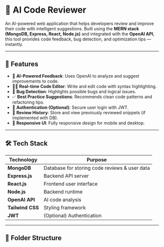 # 🤖 AI Code Reviewer

An AI-powered web application that helps developers review and improve their code with intelligent suggestions. Built using the **MERN stack (MongoDB, Express, React, Node.js)** and integrated with the **OpenAI API**, this tool provides code feedback, bug detection, and optimization tips — instantly.

---

## 🚀 Features

- 🧠 **AI-Powered Feedback**: Uses OpenAI to analyze and suggest improvements to code.
- 🧑‍💻 **Real-time Code Editor**: Write and edit code with syntax highlighting.
- 🐛 **Bug Detection**: Highlights possible bugs and logical issues.
- ✅ **Best Practice Suggestions**: Recommends clean code patterns and refactoring tips.
- 🔐 **Authentication (Optional)**: Secure user login with JWT.
- 🧾 **Review History**: Store and view previously reviewed snippets (if implemented with DB).
- 📱 **Responsive UI**: Fully responsive design for mobile and desktop.

---

## 🛠️ Tech Stack

| Technology    | Purpose                     |
|---------------|-----------------------------|
| **MongoDB**   | Database for storing code reviews & user data |
| **Express.js**| Backend API server          |
| **React.js**  | Frontend user interface     |
| **Node.js**   | Backend runtime             |
| **OpenAI API**| AI code analysis            |
| **Tailwind CSS** | Styling framework        |
| **JWT**       | (Optional) Authentication   |

---

## 📁 Folder Structure

